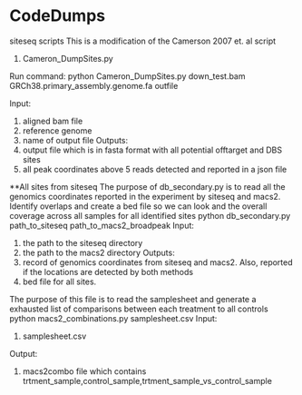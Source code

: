# CodeDumps
siteseq scripts
This is a modification of the Camerson 2007 et. al script
1. Cameron_DumpSites.py 

Run command:
 python Cameron_DumpSites.py down_test.bam GRCh38.primary_assembly.genome.fa outfile



Input:
1. aligned bam file
2. reference genome
3. name of output file
Outputs:
1. output file which is in fasta format with all potential offtarget and DBS sites
2. all peak coordinates above 5 reads detected and reported in a json file


**All sites from siteseq
The purpose of db_secondary.py is to read all the genomics coordinates reported in the experiment by siteseq and macs2. Identify overlaps and create a bed file so we can look and the overall coverage across all samples for all identified sites 
python db_secondary.py path_to_siteseq path_to_macs2_broadpeak
Input:
1. the path to the siteseq directory
2. the path to the macs2 directory
Outputs:
1. record of genomics coordinates from siteseq and macs2. Also, reported if the locations are detected by both methods
2. bed file for all sites. 



The purpose of this file is to read the samplesheet and generate a exhausted list of comparisons between each treatment to all controls 
python macs2_combinations.py samplesheet.csv
Input:
1. samplesheet.csv

Output:
1. macs2combo file which contains trtment_sample,control_sample,trtment_sample_vs_control_sample
